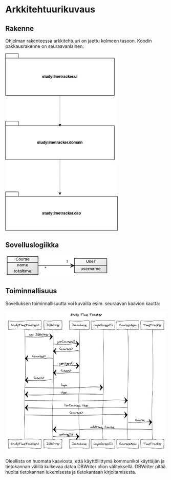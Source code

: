 # Arkkitehtuurikuvaus

## Rakenne

Ohjelman rakenteessa arkkitehtuuri on jaettu kolmeen tasoon. Koodin pakkausrakenne on seuraavanlainen:

![Pakkausrakenne](https://github.com/nikomn/ot-harjoitustyo/blob/master/dokumentaatio/kuvat/kaavio1.jpg)

## Sovelluslogiikka

![Luokkakaavio](https://github.com/nikomn/ot-harjoitustyo/blob/master/dokumentaatio/kuvat/luokkakaavio1.png)

## Toiminnallisuus

Sovelluksen toiminnallisuutta voi kuvailla esim. seuraavan kaavion kautta:

![Luokkakaavio](https://github.com/nikomn/ot-harjoitustyo/blob/master/dokumentaatio/kuvat/kaavio2.png)

Oleellista on huomata kaaviosta, että käyttöliittymä kommunikoi käyttäjän ja tietokannan välillä
kulkevaa dataa DBWriter olion välityksellä. DBWriter pitää huolta tietokannan lukemisesta ja tietokantaan kirjoitamisesta.
